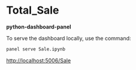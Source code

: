 # Total_Sale
**python-dashboard-panel**  

To serve the dashboard locally, use the command: 
```python
panel serve Sale.ipynb
```

[http://localhost:5006/Sale](http://localhost:5006/Sale)

